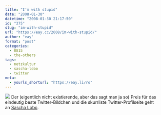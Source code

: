 ```yaml
---
title: "I'm with stupid"
date: "2008-01-30"
datetime: "2008-01-30 21:17:50"
id: "375"
slug: "im-with-stupid"
url: "https://eay.cc/2008/im-with-stupid/"
author: "eay"
format: "post"
categories:
  - 0815
  - the-others
tags:
  - netzkultur
  - sascha-lobo
  - twitter
meta:
  - yourls_shorturl: "https://eay.li/ro"
---
```


![](/uploads/2008/twitterlobo.gif) Der (eigentlich nicht existierende, aber das sagt man ja so) Preis für das eindeutig beste Twitter-Bildchen und die skurrilste Twitter-Profilseite geht an [Sascha Lobo](http://twitter.com/saschalobo).
